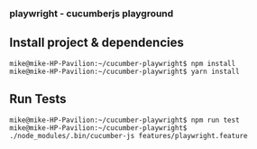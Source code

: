 ### playwright - cucumberjs playground

## Install project & dependencies

```
mike@mike-HP-Pavilion:~/cucumber-playwright$ npm install
mike@mike-HP-Pavilion:~/cucumber-playwright$ yarn install
```

## Run Tests

```
mike@mike-HP-Pavilion:~/cucumber-playwright$ npm run test
mike@mike-HP-Pavilion:~/cucumber-playwright$ ./node_modules/.bin/cucumber-js features/playwright.feature
```